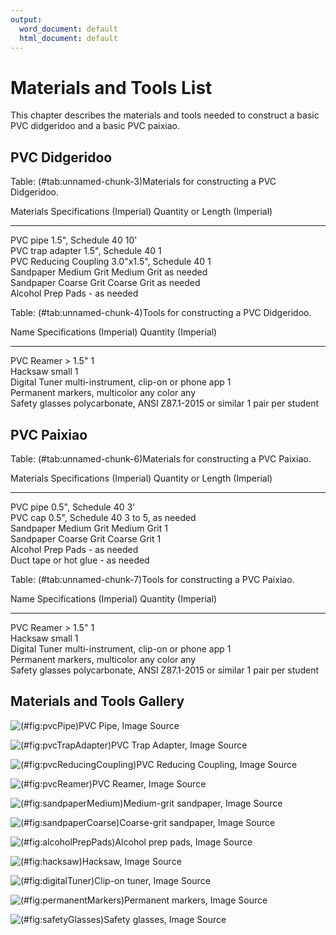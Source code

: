 ```yaml
---
output:
  word_document: default
  html_document: default
---
```


# Materials and Tools List

This chapter describes the materials and tools needed to construct a basic PVC didgeridoo and a basic PVC paixiao.

## PVC Didgeridoo




Table: (\#tab:unnamed-chunk-3)Materials for constructing a PVC Didgeridoo.

Materials               Specifications (Imperial)   Quantity or Length (Imperial) 
----------------------  --------------------------  ------------------------------
PVC pipe                1.5", Schedule 40           10'                           
PVC trap adapter        1.5", Schedule 40           1                             
PVC Reducing Coupling   3.0"x1.5", Schedule 40      1                             
Sandpaper	Medium Grit   Medium Grit                 as needed                     
Sandpaper	Coarse Grit   Coarse Grit                 as needed                     
Alcohol Prep Pads       -                           as needed                     


Table: (\#tab:unnamed-chunk-4)Tools for constructing a PVC Didgeridoo.

Name                            Specifications (Imperial)                   Quantity (Imperial) 
------------------------------  ------------------------------------------  --------------------
PVC Reamer                      > 1.5"                                      1                   
Hacksaw                         small                                       1                   
Digital Tuner                   multi-instrument, clip-on or phone app      1                   
Permanent markers, multicolor   any color                                   any                 
Safety glasses                  polycarbonate, ANSI Z87.1-2015 or similar   1 pair per student  

## PVC Paixiao



Table: (\#tab:unnamed-chunk-6)Materials for constructing a PVC Paixiao.

Materials               Specifications (Imperial)   Quantity or Length (Imperial) 
----------------------  --------------------------  ------------------------------
PVC pipe                0.5", Schedule 40           3'                            
PVC cap                 0.5", Schedule 40           3 to 5, as needed             
Sandpaper	Medium Grit   Medium Grit                 1                             
Sandpaper	Coarse Grit   Coarse Grit                 1                             
Alcohol Prep Pads       -                           as needed                     
Duct tape or hot glue   -                           as needed                     


Table: (\#tab:unnamed-chunk-7)Tools for constructing a PVC Paixiao.

Name                            Specifications (Imperial)                   Quantity (Imperial) 
------------------------------  ------------------------------------------  --------------------
PVC Reamer                      > 1.5"                                      1                   
Hacksaw                         small                                       1                   
Digital Tuner                   multi-instrument, clip-on or phone app      1                   
Permanent markers, multicolor   any color                                   any                 
Safety glasses                  polycarbonate, ANSI Z87.1-2015 or similar   1 pair per student  

## Materials and Tools Gallery

![(\#fig:pvcPipe)PVC Pipe, [Image Source](https://www.homedepot.com/p/Genova-Products-PVC-Schedule-40-Pressure-Pipe-1-1-2-in-x-10-ft-Plain-End-70011N/300282341)](img/pvcPipe.jpg)

![(\#fig:pvcTrapAdapter)PVC Trap Adapter, [Image Source](https://www.homedepot.com/p/Nibco-1-1-2-in-x-1-1-2-in-PVC-DWV-Trap-Adapter-C480127HD112114/100342402)](img/trapAdapter.jpg)

![(\#fig:pvcReducingCoupling)PVC Reducing Coupling, [Image Source](https://www.homedepot.com/p/3-in-x-1-1-2-in-PVC-DWV-Reducing-Coupling-C4801HD3112/100343439)](img/reducingCoupling.jpg)

![(\#fig:pvcReamer)PVC Reamer, [Image Source](https://www.homedepot.com/p/Armour-Line-1-8-in-1-5-8-in-Dia-Pipe-and-Tubing-Reamer-Red-RP77271/306699486)](img/reamer.jpg)

![(\#fig:sandpaperMedium)Medium-grit sandpaper, [Image Source](https://www.homedepot.com/p/3M-9-in-x-11-in-100-150-220-Grit-Medium-Fine-and-Very-Fine-Aluminum-Oxide-Sand-Paper-5-Sheets-Pack-9005NA/203783586)](img/sandpaperMulti.jpg)

![(\#fig:sandpaperCoarse)Coarse-grit sandpaper, [Image Source](https://www.homedepot.com/p/Fandeli-9-in-x-11-in-60-Grit-Coarse-Premium-Aluminum-Oxide-Sandpaper-25-Pack-36021/206443022)](img/sandpaperCoarse.jpg)

![(\#fig:alcoholPrepPads)Alcohol prep pads, [Image Source](https://www.amazon.com/Care-Touch-Sterile-Alcohol-Medium/dp/B06XS38XH6)](img/alcoholPrepPads.jpg)

![(\#fig:hacksaw)Hacksaw, [Image Source](https://www.homedepot.com/p/Husky-6-in-Hack-Saw-with-Comfort-Grip-Handle-122JHSC/204748808?MERCH=REC-_-PIPHorizontal2_rr-_-303858480-_-204748808-_-N)](img/hacksaw.jpg)

![(\#fig:digitalTuner)Clip-on tuner, [Image Source](http://www.snarktuners.com/products/original-clip-on)](img/tuner.png)

![(\#fig:permanentMarkers)Permanent markers, [Image Source](https://www.amazon.com/Sharpie-Permanent-Marker-Multi-Color/dp/B077TJS66N)](img/markers.png)

![(\#fig:safetyGlasses)Safety glasses, [Image Source](https://www.safetyglassesusa.com/bk210.html)](img/glasses.jpg)
